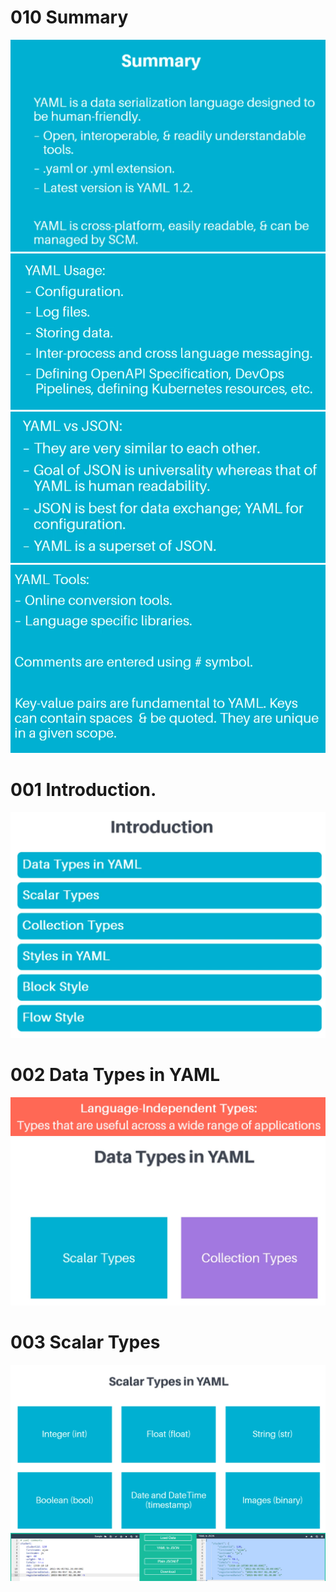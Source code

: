 # 010 Summary
![](Images/2022-10-15-17-53-08.png)
![](Images/2022-10-15-17-53-22.png)
![](Images/2022-10-15-17-53-36.png)
![](Images/2022-10-15-17-53-52.png)

# 001 Introduction.
![](Images/2022-10-15-21-35-27.png)

# 002 Data Types in YAML
![](Images/2022-10-15-21-37-05.png)
![](Images/2022-10-15-21-40-34.png)

# 003 Scalar Types
![](Images/2022-10-15-21-42-52.png)
![](Images/2022-10-15-21-47-46.png)